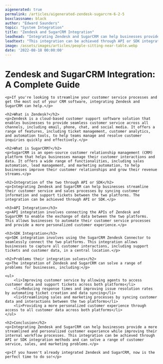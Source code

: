 ```yaml
---
aigenerated: true
permalink: /articles/aigenerated-zendesk-sugarcrm-6-2-5
boxclassname: black
author: "Edward Saunders"
topic: "System Integration"
title: "Zendesk and SugarCRM Integration"
leadhead: "Integrating Zendesk and SugarCRM can help businesses provide a more streamlined and personalized customer experience while improving their internal workflow processes"
leadtext: "This integration can be achieved through API or SDK integration methods and can solve a range of customer service, sales, and marketing problems."
image: /assets/images/articles/people-sitting-near-table.webp
date: '2022-08-18 00:00:00'
---
```

<div class="arttext">	<h1>Zendesk and SugarCRM Integration: A Complete Guide</h1>

	<p>If you're looking to streamline your customer service processes and get the most out of your CRM software, integrating Zendesk and SugarCRM can help.</p>

	<h2>What is Zendesk?</h2>
	<p>Zendesk is a cloud-based customer support software solution that enables businesses to provide seamless customer service across all channels, including email, phone, chat, and social media. It offers a range of features, including ticket management, customer analytics, and automation tools, to help teams manage and resolve customer inquiries quickly and effectively.</p>

	<h2>What is SugarCRM?</h2>
	<p>SugarCRM is an open-source customer relationship management (CRM) platform that helps businesses manage their customer interactions and data. It offers a wide range of functionalities, including sales automation, lead management, and marketing automation, to help businesses improve their customer relationships and grow their revenue streams.</p>

	<h2>Integration of the two through API or SDK</h2>
	<p>Integrating Zendesk and SugarCRM can help businesses streamline their customer service and sales processes by syncing customer information and support tickets between the two platforms. The integration can be achieved through API or SDK.</p>

	<h3>API Integration</h3>
	<p>API integration involves connecting the APIs of Zendesk and SugarCRM to enable the exchange of data between the two platforms. This allows businesses to automate their customer service processes and provide a more personalized customer experience.</p>

	<h3>SDK Integration</h3>
	<p>SDK integration involves using the SugarCRM Zendesk Connector to seamlessly connect the two platforms. This integration allows businesses to capture all customer interactions, including support tickets and customer data, in a central location.</p>

	<h2>Problems their integration solves</h2>
	<p>The integration of Zendesk and SugarCRM can solve a range of problems for businesses, including:</p>

	<ul>
		<li>Improving customer service by allowing agents to access customer data and support tickets across both platforms</li>
		<li>Reducing response times and improving issue resolution rates by automating ticket creation and data syncing</li>
		<li>Streamlining sales and marketing processes by syncing customer data and interactions between the two platforms</li>
		<li>Providing a more personalized customer experience through access to all customer data across both platforms</li>
	</ul>

	<h2>Conclusion</h2>
	<p>Integrating Zendesk and SugarCRM can help businesses provide a more streamlined and personalized customer experience while improving their internal workflow processes. This integration can be achieved through API or SDK integration methods and can solve a range of customer service, sales, and marketing problems.</p>

	<p>If you haven't already integrated Zendesk and SugarCRM, now is the perfect time to do so!</p>
</div>